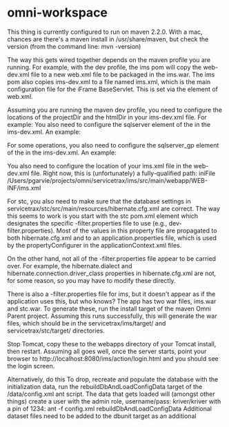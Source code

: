 # omni-workspace
This thing is currently configured to run on maven 2.2.0. With a mac, chances are there's a maven install in /usr/share/maven, 
but check the version (from the command line: mvn -version)

The way this gets wired together depends on the maven profile you are running. For example, with the dev profile, the 
ims pom will copy the web-dev.xml file to a new web.xml file to be packaged in the ims.war. The ims pom also copies ims-dev.xml to a file named ims.xml, which is the main configuration file for the iFrame BaseServlet. This is set via the element of web.xml.

Assuming you are running the maven dev profile, you need to configure the locations of the projectDir and the htmlDir in your ims-dev.xml file. For example:
You also need to configure the sqlserver element of the in the ims-dev.xml. An example:
<resource name="sqlserver" id="//rolla.kettleriverconsulting.com:1433/IMS_NEW;appName=ServiceTrax" username="ims" password="ims" type="SharedPool" default="true"/>

For some operations, you also need to configure the sqlserver_gp element of the in the ims-dev.xml. An example:
<resource name="sqlserver_gp" id="//rolla.kettleriverconsulting.com:1433/AMBIM" username="ims" password="ims" type="SharedPool" default="false"/>

You also need to configure the location of your ims.xml file in the web-dev.xml file. Right now, this is 
(unfortunately) a fully-qualified path:
<init-param>
  <param-name>
    iniFile
  </param-name>
  <param-value>
    /Users/pgarvie/projects/omni/servicetrax/ims/src/main/webapp/WEB-INF/ims.xml
  </param-value>
</init-param>

For stc, you also need to make sure that the database settings in servicetrax/stc/src/main/resources/hibernate.cfg.xml 
are correct. The way this seems to work is you start with the stc pom.xml element which designates the specific 
-filter.properties file to use (e.g., dev-filter.properties). Most of the values in this property file are 
propagated to both hibernate.cfg.xml and to an application.properties file, which is used by the propertyConfigurer 
in the applicationContext.xml files. 

On the other hand, not all of the -filter.properties file appear to be carried over. For example, the hibernate.dialect 
and hibernate.connection.driver_class properties in hibernate.cfg.xml are not, for some reason, so you may have to modify 
these directly. 

There is also a -filter.properties file for ims, but it doesn't appear as if the application uses this, but who knows?
The app has two war files, ims.war and stc.war. To generate these, run the install target of the maven Omni Parent project.
Assuming this runs successfully, this will generate the war files, which should be in the servicetrax/ims/target/ and 
servicetrax/stc/target/ directories. 

Stop Tomcat, copy these to the webapps directory of your Tomcat install, then restart. Assuming all goes well, once the 
server starts, point your browser to http://localhost:8080/ims/action/login.html and you should see the login screen. 

Alternatively, do this
To drop, recreate and populate the database with the initialization data, run the rebuildDbAndLoadConfigData target of the /data/config.xml ant script. The data that gets loaded will (amongst other things) create a user with the admin role, username/pass: kriver/kriver with a pin of 1234:
ant -f config.xml rebuildDbAndLoadConfigData
Additional dataset files need to be added to the dbunit target as an additional
